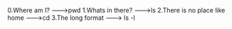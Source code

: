 0.Where am I? --->pwd
1.Whats in there? --->ls
2.There is no place like home --->cd
3.The long format ---> ls -l